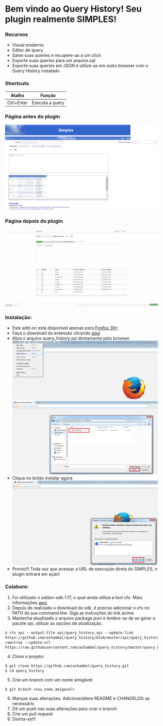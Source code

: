 # Bem vindo ao Query History! Seu plugin realmente SIMPLES!

### Recursos

- Visual moderno
- Editor de query
- Salve suas queries e recupere-as a um click
- Exporte suas queries para um arquivo.sql
- Exporte suas queries em JSON  e utilize-as em outro browser com o Query History instalado

### Shortcuts
| Atalho     | Função          |
|------------|-----------------|
| Ctrl+Enter | Executa a query |

### Página antes do plugin
![](data/img/before.png?raw=true)

### Página depois do plugin
![](data/img/demo.gif?raw=true)

### Instalação:

- Este add-on está disponível apenas para [Firefox 39+](https://www.mozilla.org/pt-BR/firefox/new/)
- Faça o download da extensão clicando [aqui](https://github.com/achambel/query_history/blob/master/xpi/query_history.xpi?raw=true)
- Abra o arquivo query_history.xpi diretamente pelo browser
![](data/img/install-step-1.png?raw=true)
![](data/img/install-step-2.png?raw=true)
- Clique no botão instalar agora
![](data/img/install-step-3.png?raw=true)
- Pronto!!! Toda vez que acessar a URL de execução direta do SIMPLES, o plugin entrará em ação!

### Colabore:

1. Foi utilizado o addon-sdk-1.17, o qual ainda utiliza a tool cfx. Mais informações [aqui](https://developer.mozilla.org/en-US/Add-ons/SDK/Tutorials/Installation)
2. Depois de realizado o download do sdk, é preciso adicionar o cfx no PATH da sua command line. Siga as instruções do link acima
3. Mantenha atualizado o arquivo package.json e lembre-se de ao gerar o pacote xpi, utilizar as opções de atualização:
```
$ cfx xpi --output-file xpi/query_history.xpi --update-link https://github.com/achambel/query_history/blob/master/xpi/query_history.xpi?raw=true --update-url https://raw.githubusercontent.com/achambel/query_history/master/query_history.update.rdf
```
4. Clone o projeto:
```
$ git clone https://github.com/achambel/query_history.git
$ cd query_history
```
5. Crie um branch com um nome amigável:
```
$ git branch <seu_nome_amigavel>
```
6. Marque suas alterações. Adicione/altere README e CHANGELOG se necessário
7. Dê um push nas suas alterações para criar o branch
8. Crie um pull request
9. Divirta-se!!!
